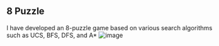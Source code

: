 ## 8 Puzzle
I have developed an 8-puzzle game based on various search algorithms such as UCS, BFS, DFS, and A*
![image](https://github.com/bydecom/8_puzzle_game/assets/152392996/e03eed31-38c3-4789-aecf-ac1e922fbaac)
